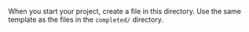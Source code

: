 When you start your project, create a file in this directory. Use the same
template as the files in the `completed/` directory.
